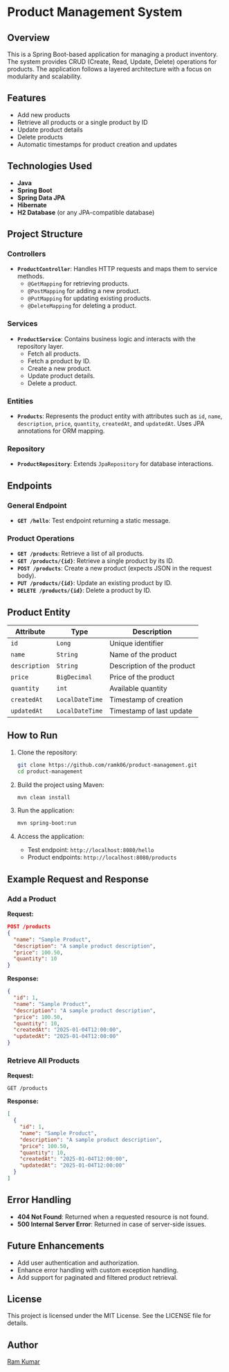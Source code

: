 # Product Management System

## Overview
This is a Spring Boot-based application for managing a product inventory. The system provides CRUD (Create, Read, Update, Delete) operations for products. The application follows a layered architecture with a focus on modularity and scalability.

## Features
- Add new products
- Retrieve all products or a single product by ID
- Update product details
- Delete products
- Automatic timestamps for product creation and updates

## Technologies Used
- **Java**
- **Spring Boot**
- **Spring Data JPA**
- **Hibernate**
- **H2 Database** (or any JPA-compatible database)

## Project Structure

### **Controllers**
- **`ProductController`**: Handles HTTP requests and maps them to service methods.
  - `@GetMapping` for retrieving products.
  - `@PostMapping` for adding a new product.
  - `@PutMapping` for updating existing products.
  - `@DeleteMapping` for deleting a product.

### **Services**
- **`ProductService`**: Contains business logic and interacts with the repository layer.
  - Fetch all products.
  - Fetch a product by ID.
  - Create a new product.
  - Update product details.
  - Delete a product.

### **Entities**
- **`Products`**: Represents the product entity with attributes such as `id`, `name`, `description`, `price`, `quantity`, `createdAt`, and `updatedAt`. Uses JPA annotations for ORM mapping.

### **Repository**
- **`ProductRepository`**: Extends `JpaRepository` for database interactions.

## Endpoints

### General Endpoint
- **`GET /hello`**: Test endpoint returning a static message.

### Product Operations
- **`GET /products`**: Retrieve a list of all products.
- **`GET /products/{id}`**: Retrieve a single product by its ID.
- **`POST /products`**: Create a new product (expects JSON in the request body).
- **`PUT /products/{id}`**: Update an existing product by ID.
- **`DELETE /products/{id}`**: Delete a product by ID.

## Product Entity
| Attribute   | Type        | Description                |
|-------------|-------------|----------------------------|
| `id`        | `Long`      | Unique identifier          |
| `name`      | `String`    | Name of the product        |
| `description` | `String`  | Description of the product |
| `price`     | `BigDecimal`| Price of the product       |
| `quantity`  | `int`       | Available quantity         |
| `createdAt` | `LocalDateTime` | Timestamp of creation |
| `updatedAt` | `LocalDateTime` | Timestamp of last update |

## How to Run

1. Clone the repository:
   ```bash
   git clone https://github.com/ramk06/product-management.git
   cd product-management
   ```

2. Build the project using Maven:
   ```bash
   mvn clean install
   ```

3. Run the application:
   ```bash
   mvn spring-boot:run
   ```

4. Access the application:
   - Test endpoint: `http://localhost:8080/hello`
   - Product endpoints: `http://localhost:8080/products`

## Example Request and Response

### Add a Product
**Request:**
```json
POST /products
{
  "name": "Sample Product",
  "description": "A sample product description",
  "price": 100.50,
  "quantity": 10
}
```

**Response:**
```json
{
  "id": 1,
  "name": "Sample Product",
  "description": "A sample product description",
  "price": 100.50,
  "quantity": 10,
  "createdAt": "2025-01-04T12:00:00",
  "updatedAt": "2025-01-04T12:00:00"
}
```

### Retrieve All Products
**Request:**
```http
GET /products
```

**Response:**
```json
[
  {
    "id": 1,
    "name": "Sample Product",
    "description": "A sample product description",
    "price": 100.50,
    "quantity": 10,
    "createdAt": "2025-01-04T12:00:00",
    "updatedAt": "2025-01-04T12:00:00"
  }
]
```

## Error Handling
- **404 Not Found**: Returned when a requested resource is not found.
- **500 Internal Server Error**: Returned in case of server-side issues.

## Future Enhancements
- Add user authentication and authorization.
- Enhance error handling with custom exception handling.
- Add support for paginated and filtered product retrieval.

## License
This project is licensed under the MIT License. See the LICENSE file for details.

## Author
[Ram Kumar](https://github.com/ramk06)

